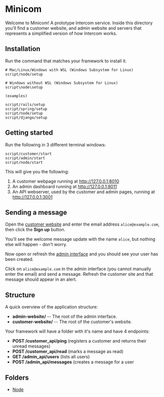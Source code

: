 # Minicom

Welcome to Minicom! A prototype Intercom service. Inside this directory you'll find a customer website, and admin website and servers that represents a simplified version of how Intercom works.

## Installation

Run the command that matches your framework to install it.

```
# Mac/Linux/Windows with WSL (Windows Subsystem for Linux)
script/node/setup

# Windows without WSL (Windows Subsystem for Linux)
script\node\setup

(examples)

script/rails/setup
script/spring/setup
script/node/setup
script/django/setup
```

## Getting started

Run the following in 3 different terminal windows:

```
script/customer/start
script/admin/start
script/node/start
```

This will give you the following:

1. A customer webpage running at http://127.0.0.1:8010
2. An admin dashboard running at http://127.0.0.1:8011
3. An API webserver, used by the customer and admin pages, running at http://127.0.0.1:3001

## Sending a message

Open the [customer website](http://127.0.0.1:8010) and enter the email address `alice@example.com`, then click the **Sign up** button.

You'll see the welcome message update with the name `alice`, but nothing else will happen - don't worry.

Now open or refresh the [admin interface](http://127.0.0.1:8011) and you should see your user has been created.

Click on `alice@example.com` in the admin interface (you cannot manually enter the email) and send a message. Refresh the customer site and that message should appear in an alert.

## Structure

A quick overview of the application structure:

- **admin-website/** -- The root of the admin interface.
- **customer-website/** -- The root of the customer's website.

Your framework will have a folder with it's name and have 4 endpoints:

- **POST /customer_api/ping** (registers a customer and returns their unread messages)
- **POST /customer_api/read** (marks a message as read)
- **GET /admin_api/users** (lists all users)
- **POST /admin_api/messages** (creates a message for a user

## Folders

- [Node](./node/README.md)

